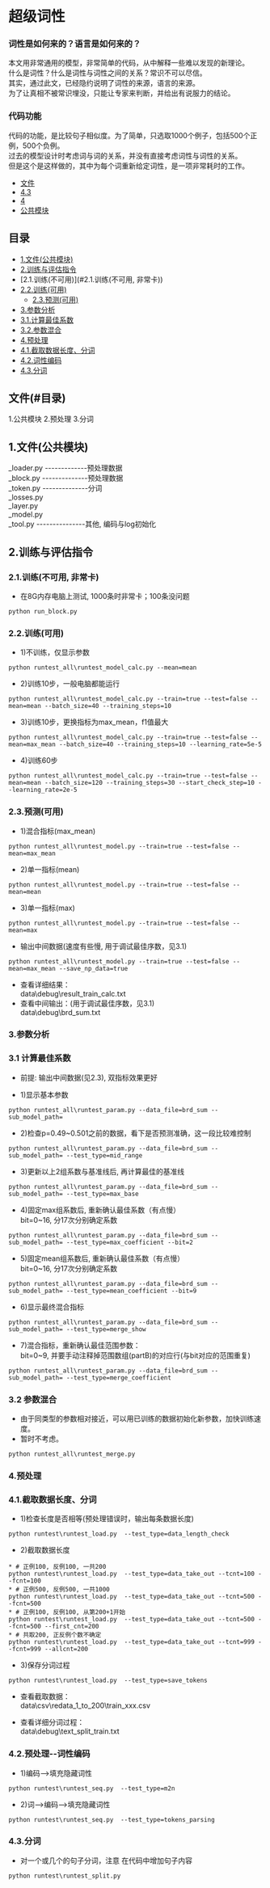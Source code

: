 # 超级词性

### 词性是如何来的？语言是如何来的？

本文用非常通用的模型，非常简单的代码，从中解释一些难以发现的新理论。<br>
什么是词性？什么是词性与词性之间的关系？常识不可以尽信。<br>
其实，通过此文，已经隐约说明了词性的来源，语言的来源。<br>
为了让真相不被常识埋没，只能让专家来判断，并给出有说服力的结论。<br>

### 代码功能

代码的功能，是比较句子相似度。为了简单，只选取1000个例子，包括500个正例，500个负例。<br>
过去的模型设计时考虑词与词的关系，并没有直接考虑词性与词性的关系。<br>
但是这个是这样做的，其中为每个词重新给定词性，是一项非常耗时的工作。<br>


* [文件](#文件)
* [4.3](#4.3)
* [4](#4)
* [公共模块](#公共模块)

## 目录
* [1.文件(公共模块)](#1.文件(公共模块))
* [2.训练与评估指令](#2.训练与评估指令)
*   [2.1.训练(不可用)](#2.1.训练(不可用, 非常卡))
*   [2.2.训练(可用)](#2.2.训练(可用))
    * [2.3.预测(可用)](#2.3.预测(可用))
* [3.参数分析](#3.参数分析)
* [3.1.计算最佳系数](#3.1.计算最佳系数)
* [3.2.参数混合](#3.2.参数混合)
* [4.预处理](#4.预处理)
* [4.1.截取数据长度、分词](#4.1.截取数据长度、分词)
* [4.2.词性编码](#4.2.词性编码)
* [4.3.分词](#4.3.分词)


## 文件(#目录)


1.公共模块
2.预处理
3.分词

## 1.文件(公共模块)
_loader.py -------------预处理数据 <br>
_block.py --------------预处理数据 <br>
_token.py --------------分词  <br>
_losses.py <br>
_layer.py <br>
_model.py <br>
_tool.py ---------------其他, 编码与log初始化 <br>


## 2.训练与评估指令

### 2.1.训练(不可用, 非常卡)
* 在8G内存电脑上测试, 1000条时非常卡；100条没问题  
```
python run_block.py
```


### 2.2.训练(可用)
* 1)不训练，仅显示参数  
```
python runtest_all\runtest_model_calc.py --mean=mean
```

* 2)训练10步，一般电脑都能运行  
```
python runtest_all\runtest_model_calc.py --train=true --test=false --mean=mean --batch_size=40 --training_steps=10
```

* 3)训练10步，更换指标为max_mean，f1值最大  
```
python runtest_all\runtest_model_calc.py --train=true --test=false --mean=max_mean --batch_size=40 --training_steps=10 --learning_rate=5e-5
```

* 4)训练60步  
```
python runtest_all\runtest_model_calc.py --train=true --test=false --mean=mean --batch_size=120 --training_steps=30 --start_check_step=10 --learning_rate=2e-5
```

### 2.3.预测(可用)
* 1)混合指标(max_mean)  
```
python runtest_all\runtest_model.py --train=true --test=false --mean=max_mean
```

* 2)单一指标(mean)  
```
python runtest_all\runtest_model.py --train=true --test=false --mean=mean
```

* 3)单一指标(max)  
```
python runtest_all\runtest_model.py --train=true --test=false --mean=max
```

* 输出中间数据(速度有些慢, 用于调试最佳序数，见3.1)  
```
python runtest_all\runtest_model.py --train=true --test=false --mean=max_mean --save_np_data=true
```

* 查看详细结果：  
data\debug\result_train_calc.txt
* 查看中间输出：(用于调试最佳序数，见3.1)  
data\debug\brd_sum.txt



### 3.参数分析
### 3.1 计算最佳系数
* 前提: 输出中间数据(见2.3), 双指标效果更好

* 1)显示基本参数  
```
python runtest_all\runtest_param.py --data_file=brd_sum --sub_model_path=
```

* 2)检查p=0.49~0.501之前的数据，看下是否预测准确，这一段比较难控制  
```
python runtest_all\runtest_param.py --data_file=brd_sum --sub_model_path= --test_type=mid_range
```

* 3)更新以上2组系数与基准线后, 再计算最佳的基准线  
```
python runtest_all\runtest_param.py --data_file=brd_sum --sub_model_path= --test_type=max_base
```

* 4)固定max组系数后, 重新确认最佳系数（有点慢）  
    bit=0~16, 分17次分别确定系数  
```
python runtest_all\runtest_param.py --data_file=brd_sum --sub_model_path= --test_type=max_coefficient --bit=2
```

* 5)固定mean组系数后, 重新确认最佳系数（有点慢）  
    bit=0~16, 分17次分别确定系数  
```
python runtest_all\runtest_param.py --data_file=brd_sum --sub_model_path= --test_type=mean_coefficient --bit=9
```

* 6)显示最终混合指标  
```
python runtest_all\runtest_param.py --data_file=brd_sum --sub_model_path= --test_type=merge_show
```

* 7)混合指标，重新确认最佳范围参数：  
    bit=0~9, 并要手动注释掉范围数组(partB)的对应行(与bit对应的范围重复)  
```
python runtest_all\runtest_param.py --data_file=brd_sum --sub_model_path= --test_type=merge_coefficient
```
	

### 3.2 参数混合
* 由于同类型的参数相对接近，可以用已训练的数据初始化新参数，加快训练速度。  
*   暂时不考虑。  
```
python runtest_all\runtest_merge.py
```


### 4.预处理
### 4.1.截取数据长度、分词

* 1)检查长度是否相等(预处理错误时，输出每条数据长度)  
```
python runtest\runtest_load.py  --test_type=data_length_check
```

* 2)截取数据长度  
```
* # 正例100, 反例100, 一共200  
python runtest\runtest_load.py  --test_type=data_take_out --tcnt=100 --fcnt=100
* # 正例500, 反例500, 一共1000  
python runtest\runtest_load.py  --test_type=data_take_out --tcnt=500 --fcnt=500
* # 正例100, 反例100, 从第200+1开始  
python runtest\runtest_load.py  --test_type=data_take_out --tcnt=500 --fcnt=500 --first_cnt=200
* # 共取200, 正反例个数不确定  
python runtest\runtest_load.py  --test_type=data_take_out --tcnt=999 --fcnt=999 --allcnt=200
```

* 3)保存分词过程  
```
python runtest\runtest_load.py  --test_type=save_tokens
```


* 查看截取数据：  
data\csv\redata_1_to_200\train_xxx.csv

* 查看详细分词过程：  
data\debug\text_split_train.txt



### 4.2.预处理--词性编码

* 1)编码-->填充隐藏词性  
```
python runtest\runtest_seq.py  --test_type=m2n
```

* 2)词-->编码-->填充隐藏词性  
```
python runtest\runtest_seq.py  --test_type=tokens_parsing
```
	

### 4.3.分词
* 对一个或几个的句子分词，注意  在代码中增加句子内容  
```
python runtest\runtest_split.py
```







